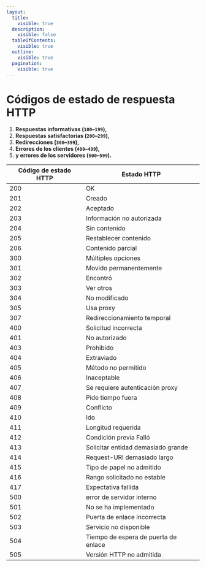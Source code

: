 ```yaml
---
layout:
  title:
    visible: true
  description:
    visible: false
  tableOfContents:
    visible: true
  outline:
    visible: true
  pagination:
    visible: true
---
```


# Códigos de estado de respuesta HTTP

1. **Respuestas informativas (`100`–`199`),**
2. **Respuestas satisfactorias (`200`–`299`),**
3. **Redirecciones (`300`–`399`),**
4. **Errores de los clientes (`400`–`499`),**
5. **y errores de los servidores (`500`–`599`).**

<table data-view="cards" data-full-width="true"><thead><tr><th>Código de estado HTTP</th><th>Estado HTTP</th></tr></thead><tbody><tr><td>200</td><td>OK</td></tr><tr><td>201</td><td>Creado</td></tr><tr><td>202</td><td>Aceptado</td></tr><tr><td>203</td><td>Información no autorizada</td></tr><tr><td>204</td><td>Sin contenido</td></tr><tr><td>205</td><td>Restablecer contenido</td></tr><tr><td>206</td><td>Contenido parcial</td></tr><tr><td>300</td><td>Múltiples opciones</td></tr><tr><td>301</td><td>Movido permanentemente</td></tr><tr><td>302</td><td>Encontró</td></tr><tr><td>303</td><td>Ver otros</td></tr><tr><td>304</td><td>No modificado</td></tr><tr><td>305</td><td>Usa proxy</td></tr><tr><td>307</td><td>Redireccionamiento temporal</td></tr><tr><td>400</td><td>Solicitud incorrecta</td></tr><tr><td>401</td><td>No autorizado</td></tr><tr><td>403</td><td>Prohibido</td></tr><tr><td>404</td><td>Extraviado</td></tr><tr><td>405</td><td>Método no permitido</td></tr><tr><td>406</td><td>Inaceptable</td></tr><tr><td>407</td><td>Se requiere autenticación proxy</td></tr><tr><td>408</td><td>Pide tiempo fuera</td></tr><tr><td>409</td><td>Conflicto</td></tr><tr><td>410</td><td>Ido</td></tr><tr><td>411</td><td>Longitud requerida</td></tr><tr><td>412</td><td>Condición previa Falló</td></tr><tr><td>413</td><td>Solicitar entidad demasiado grande</td></tr><tr><td>414</td><td>Request-URI demasiado largo</td></tr><tr><td>415</td><td>Tipo de papel no admitido</td></tr><tr><td>416</td><td>Rango solicitado no estable</td></tr><tr><td>417</td><td>Expectativa fallida</td></tr><tr><td>500</td><td>error de servidor interno</td></tr><tr><td>501</td><td>No se ha implementado</td></tr><tr><td>502</td><td>Puerta de enlace incorrecta</td></tr><tr><td>503</td><td>Servicio no disponible</td></tr><tr><td>504</td><td>Tiempo de espera de puerta de enlace</td></tr><tr><td>505</td><td>Versión HTTP no admitida</td></tr></tbody></table>
